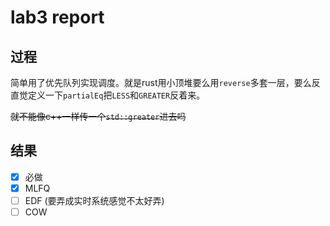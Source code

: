 # lab3 report

## 过程

简单用了优先队列实现调度。就是rust用小顶堆要么用`reverse`多套一层，要么反直觉定义一下`partialEq`把`LESS`和`GREATER`反着来。

~~就不能像c++一样传一个`std::greater`进去吗~~

## 结果

- [x] 必做
- [x] MLFQ
- [ ] EDF (要弄成实时系统感觉不太好弄)
- [ ] COW